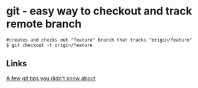 git - easy way to checkout and track remote branch
============================================

    #creates and checks out "feature" branch that tracks "origin/feature"
    $ git checkout -t origin/feature

Links
-----------------
[A few git tips you didn't know about](http://mislav.uniqpath.com/2010/07/git-tips/)

